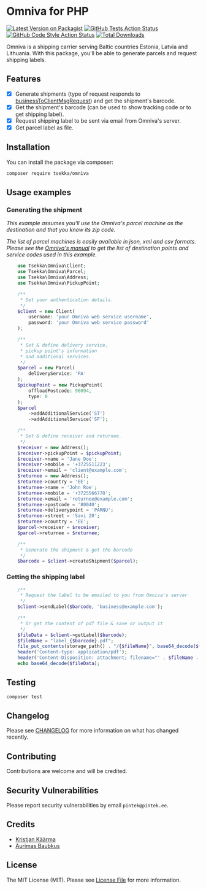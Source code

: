 # Omniva for PHP

[![Latest Version on Packagist](https://img.shields.io/packagist/v/tsekka/omniva.svg?style=flat-square)](https://packagist.org/packages/tsekka/omniva)
[![GitHub Tests Action Status](https://img.shields.io/github/workflow/status/tsekka/omniva/run-tests?label=tests)](https://github.com/tsekka/omniva/actions?query=workflow%3Arun-tests+branch%3Amain)
[![GitHub Code Style Action Status](https://img.shields.io/github/workflow/status/tsekka/omniva/Fix%20PHP%20code%20style%20issues?label=code%20style)](https://github.com/tsekka/omniva/actions?query=workflow%3A"Fix+PHP+code+style+issues"+branch%3Amain)
[![Total Downloads](https://img.shields.io/packagist/dt/tsekka/omniva.svg?style=flat-square)](https://packagist.org/packages/tsekka/omniva)

Omniva is a shipping carrier serving Baltic countries Estonia, Latvia and Lithuania. With this package, you'll be able to generate parcels and request shipping labels.

## Features
- [x] Generate shipments (type of request responds to [businessToClientMsgRequest](https://www.omniva.ee/public/files/failid/manual_xml_dataexchange_eng.pdf)) and get the shipment's barcode.
- [x] Get the shipment's barcode (can be used to show tracking code or to get shipping label).
- [x] Request shipping label to be sent via email from Omniva's server.
- [x] Get parcel label as file.

## Installation

You can install the package via composer:

```bash
composer require tsekka/omniva
```

## Usage examples
### Generating the shipment
*This example assumes you'll use the Omniva's parcel machine as the destination and that you know its zip code.* 

*The list of parcel machines is easily available in json, xml and csv formats. Please see the [Omniva's manual](https://www.omniva.ee/public/files/failid/manual_xml_dataexchange_eng.pdf) to get the list of destination points and service codes used in this example.*
```php
    use Tsekka\Omniva\Client;
    use Tsekka\Omniva\Parcel;
    use Tsekka\Omniva\Address;
    use Tsekka\Omniva\PickupPoint;

    /**
     * Set your authentication details.
     */
    $client = new Client(
        username: 'your Omniva web service username',
        password: 'your Omniva web service password'
    );

    /**
     * Set & define delivery service, 
     * pickup point's information 
     * and additional services. 
     */
    $parcel = new Parcel(
        deliveryService: 'PA'
    );
    $pickupPoint = new PickupPoint(
        offloadPostcode: 96094,
        type: 0
    );
    $parcel
        ->addAdditionalService('ST')
        ->addAdditionalService('SF');

    /**
     * Set & define receiver and returnee.
     */
    $receiver = new Address();
    $receiver->pickupPoint = $pickupPoint;
    $receiver->name = 'Jane Doe';
    $receiver->mobile = '+3725511223';
    $receiver->email = 'client@example.com';
    $returnee = new Address();
    $returnee->country = 'EE';
    $returnee->name = 'John Roe';
    $returnee->mobile = '+3725566778';
    $returnee->email = 'returnee@example.com';
    $returnee->postcode = '80040';
    $returnee->deliverypoint = 'PARNU';
    $returnee->street = 'Savi 20';
    $returnee->country = 'EE';
    $parcel->receiver = $receiver;
    $parcel->returnee = $returnee;

    /**
     * Generate the shipment & get the barcode
     */
    $barcode = $client->createShipment($parcel);
```

### Getting the shipping label
```php
    /**
     * Request the label to be emailed to you from Omniva's server
     */
    $client->sendLabel($barcode, 'business@example.com');

    /**
     * Or get the content of pdf file & save or output it
     */
    $fileData = $client->getLabel($barcode);
    $fileName = "label_{$barcode}.pdf";
    file_put_contents(storage_path() . "/{$fileName}", base64_decode($fileData));
    header('Content-type: application/pdf');
    header('Content-Disposition: attachment; filename="' . $fileName . '"');
    echo base64_decode($fileData);
```

## Testing

```bash
composer test
```

## Changelog

Please see [CHANGELOG](CHANGELOG.md) for more information on what has changed recently.

## Contributing

Contributions are welcome and will be credited.

## Security Vulnerabilities

Please report security vulnerabilities by email `pintek@pintek.ee`.

## Credits

- [Kristjan Käärma](https://github.com/tsekka)
- [Aurimas Baubkus](https://github.com/nebijokit/omniva)

## License

The MIT License (MIT). Please see [License File](LICENSE.md) for more information.
